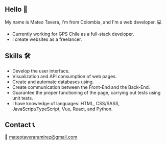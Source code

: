 ## Hello 👋

My name is Mateo Tavera, I'm from Colombia, and I'm a web developer. 💻
- Currently working for GPS Chile as a full-stack developer.
- I create websites as a freelancer.

## Skills 🛠️

- Develop the user interface.
- Visualization and API consumption of web pages.
- Create and automate databases using.
- Create communication between the Front-End and the Back-End.
- Guarantee the proper functioning of the page, carrying out tests using unit tests.
- I have knowledge of languages: HTML, CSS/SASS, JavaScript/TypeScript, Vue, React, and Python.

## Contact 📞

📧 mateotaveraramirez@gmail.com

